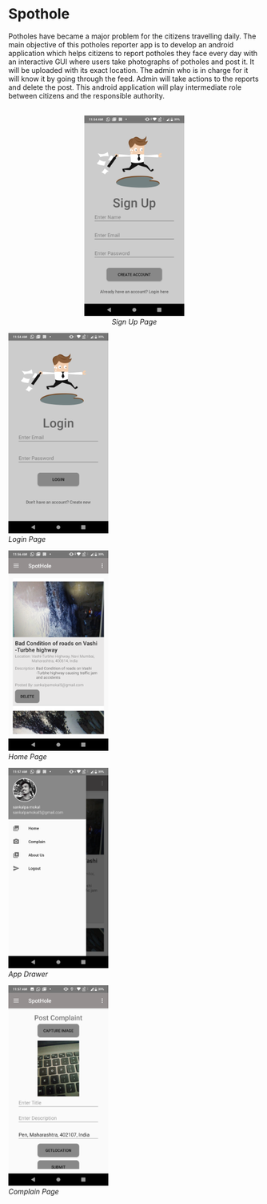 # Spothole
Potholes have became a major problem for the citizens travelling daily. The main objective of this potholes reporter app is to develop an android application which helps citizens to report potholes they face every day with an interactive GUI where users take photographs of potholes and post it. It will be uploaded with its exact location. The admin who is in charge for it will know it by going through the feed. Admin will take actions to the reports and delete the post. This android application will play intermediate role between citizens and the responsible authority.
<br/>
<br/>
<p align="center">
<img src="https://raw.githubusercontent.com/Sankalpamokal/Spothole/master/assets/readme_images/sign_up.png" width="200" height="400">
 <br/>   <em>Sign Up Page</em>
</p>
<p><img src="https://raw.githubusercontent.com/Sankalpamokal/Spothole/master/assets/readme_images/login.png" width="200" height="400">
 <br/>   <em>Login Page</em>
</p><p><img src="https://raw.githubusercontent.com/Sankalpamokal/Spothole/master/assets/readme_images/home_page.png" width="200" height="400">
 <br/>   <em>Home Page</em>
</p><p><img src="https://raw.githubusercontent.com/Sankalpamokal/Spothole/master/assets/readme_images/drawer.png" width="200" height="400">
 <br/>   <em>App Drawer</em>
</p><p><img src="https://raw.githubusercontent.com/Sankalpamokal/Spothole/master/assets/readme_images/complain_page.png" width="200" height="400">
 <br/>   <em>Complain Page</em>
</p>
